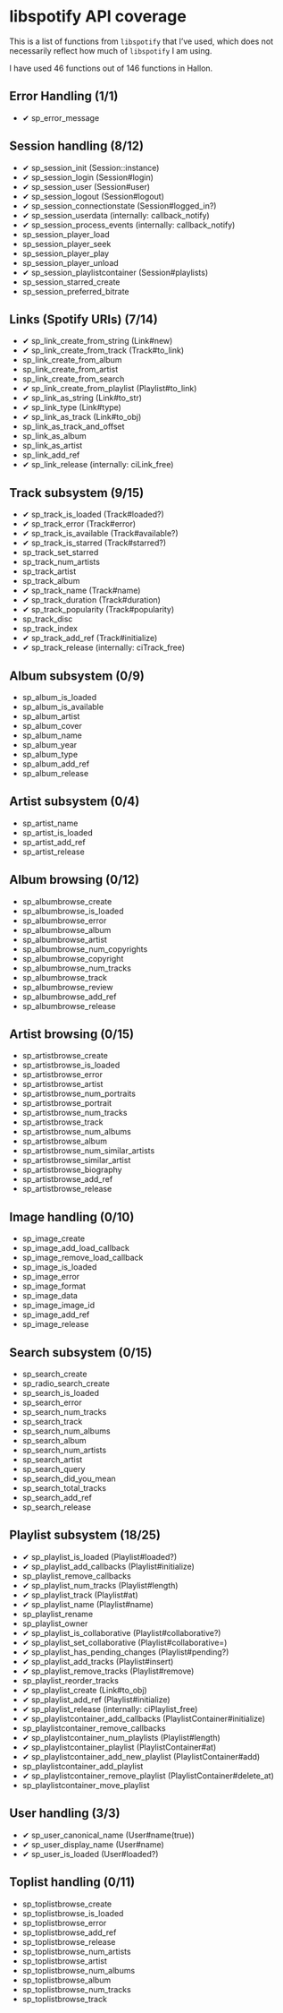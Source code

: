# libspotify API coverage
This is a list of functions from `libspotify` that I’ve used, which does not necessarily reflect how much of `libspotify` I am using.

I have used 46 functions out of 146 functions in Hallon.

## Error Handling (1/1)
* ✔ sp\_error\_message

## Session handling (8/12)
* ✔ sp\_session\_init (Session::instance)
* ✔ sp\_session\_login (Session#login)
* ✔ sp\_session\_user (Session#user)
* ✔ sp\_session\_logout (Session#logout)
* ✔ sp\_session\_connectionstate (Session#logged\_in?)
* ✔ sp\_session\_userdata (internally: callback\_notify)
* ✔ sp\_session\_process\_events (internally: callback\_notify)
* sp\_session\_player\_load
* sp\_session\_player\_seek
* sp\_session\_player\_play
* sp\_session\_player\_unload
* ✔ sp\_session\_playlistcontainer (Session#playlists)
* sp\_session\_starred\_create
* sp\_session\_preferred\_bitrate

## Links (Spotify URIs) (7/14)
* ✔ sp\_link\_create\_from\_string (Link#new)
* ✔ sp\_link\_create\_from\_track (Track#to\_link)
* sp\_link\_create\_from\_album
* sp\_link\_create\_from\_artist
* sp\_link\_create\_from\_search
* ✔ sp\_link\_create\_from\_playlist (Playlist#to\_link)
* ✔ sp\_link\_as\_string (Link#to\_str)
* ✔ sp\_link\_type (Link#type)
* ✔ sp\_link\_as\_track (Link#to\_obj)
* sp\_link\_as\_track\_and\_offset
* sp\_link\_as\_album
* sp\_link\_as\_artist
* sp\_link\_add\_ref 
* ✔ sp\_link\_release (internally: ciLink\_free)

## Track subsystem (9/15)
* ✔ sp\_track\_is\_loaded (Track#loaded?)
* ✔ sp\_track\_error (Track#error)
* ✔ sp\_track\_is\_available (Track#available?)
* ✔ sp\_track\_is\_starred (Track#starred?)
* sp\_track\_set\_starred
* sp\_track\_num\_artists
* sp\_track\_artist
* sp\_track\_album
* ✔ sp\_track\_name (Track#name)
* ✔ sp\_track\_duration (Track#duration)
* ✔ sp\_track\_popularity (Track#popularity)
* sp\_track\_disc
* sp\_track\_index
* ✔ sp\_track\_add\_ref (Track#initialize)
* ✔ sp\_track\_release (internally: ciTrack\_free)

## Album subsystem (0/9)
* sp\_album\_is\_loaded
* sp\_album\_is\_available
* sp\_album\_artist
* sp\_album\_cover
* sp\_album\_name
* sp\_album\_year
* sp\_album\_type
* sp\_album\_add\_ref
* sp\_album\_release

## Artist subsystem (0/4)
* sp\_artist\_name
* sp\_artist\_is\_loaded
* sp\_artist\_add\_ref
* sp\_artist\_release

## Album browsing (0/12)
* sp\_albumbrowse\_create
* sp\_albumbrowse\_is\_loaded
* sp\_albumbrowse\_error
* sp\_albumbrowse\_album
* sp\_albumbrowse\_artist
* sp\_albumbrowse\_num\_copyrights
* sp\_albumbrowse\_copyright
* sp\_albumbrowse\_num\_tracks
* sp\_albumbrowse\_track
* sp\_albumbrowse\_review
* sp\_albumbrowse\_add\_ref
* sp\_albumbrowse\_release

## Artist browsing (0/15)
* sp\_artistbrowse\_create
* sp\_artistbrowse\_is\_loaded
* sp\_artistbrowse\_error
* sp\_artistbrowse\_artist
* sp\_artistbrowse\_num\_portraits
* sp\_artistbrowse\_portrait
* sp\_artistbrowse\_num\_tracks
* sp\_artistbrowse\_track
* sp\_artistbrowse\_num\_albums
* sp\_artistbrowse\_album
* sp\_artistbrowse\_num\_similar\_artists
* sp\_artistbrowse\_similar\_artist
* sp\_artistbrowse\_biography
* sp\_artistbrowse\_add\_ref
* sp\_artistbrowse\_release

## Image handling (0/10)
* sp\_image\_create
* sp\_image\_add\_load\_callback
* sp\_image\_remove\_load\_callback
* sp\_image\_is\_loaded
* sp\_image\_error
* sp\_image\_format
* sp\_image\_data
* sp\_image\_image\_id
* sp\_image\_add\_ref
* sp\_image\_release

## Search subsystem (0/15)
* sp\_search\_create
* sp\_radio\_search\_create
* sp\_search\_is\_loaded
* sp\_search\_error
* sp\_search\_num\_tracks
* sp\_search\_track
* sp\_search\_num\_albums
* sp\_search\_album
* sp\_search\_num\_artists
* sp\_search\_artist
* sp\_search\_query
* sp\_search\_did\_you\_mean
* sp\_search\_total\_tracks
* sp\_search\_add\_ref
* sp\_search\_release

## Playlist subsystem (18/25)
* ✔ sp\_playlist\_is\_loaded (Playlist#loaded?)
* ✔ sp\_playlist\_add\_callbacks (Playlist#initialize)
* sp\_playlist\_remove\_callbacks
* ✔ sp\_playlist\_num\_tracks (Playlist#length)
* ✔ sp\_playlist\_track (Playlist#at)
* ✔ sp\_playlist\_name (Playlist#name)
* sp\_playlist\_rename
* sp\_playlist\_owner
* ✔ sp\_playlist\_is\_collaborative (Playlist#collaborative?)
* ✔ sp\_playlist\_set\_collaborative (Playlist#collaborative=)
* ✔ sp\_playlist\_has\_pending\_changes (Playlist#pending?)
* ✔ sp\_playlist\_add\_tracks (Playlist#insert)
* ✔ sp\_playlist\_remove\_tracks (Playlist#remove)
* sp\_playlist\_reorder\_tracks
* ✔ sp\_playlist\_create (Link#to\_obj)
* ✔ sp\_playlist\_add\_ref (Playlist#initialize)
* ✔ sp\_playlist\_release (internally: ciPlaylist\_free)
* ✔ sp\_playlistcontainer\_add\_callbacks (PlaylistContainer#initialize)
* sp\_playlistcontainer\_remove\_callbacks
* ✔ sp\_playlistcontainer\_num\_playlists (Playlist#length)
* ✔ sp\_playlistcontainer\_playlist (PlaylistContainer#at)
* ✔ sp\_playlistcontainer\_add\_new\_playlist (PlaylistContainer#add)
* sp\_playlistcontainer\_add\_playlist
* ✔ sp\_playlistcontainer\_remove\_playlist (PlaylistContainer#delete_at)
* sp\_playlistcontainer\_move\_playlist

## User handling (3/3)
* ✔ sp\_user\_canonical\_name (User#name(true))
* ✔ sp\_user\_display\_name (User#name)
* ✔ sp\_user\_is\_loaded (User#loaded?)

## Toplist handling (0/11)
* sp\_toplistbrowse\_create
* sp\_toplistbrowse\_is\_loaded
* sp\_toplistbrowse\_error
* sp\_toplistbrowse\_add\_ref
* sp\_toplistbrowse\_release
* sp\_toplistbrowse\_num\_artists
* sp\_toplistbrowse\_artist
* sp\_toplistbrowse\_num\_albums
* sp\_toplistbrowse\_album
* sp\_toplistbrowse\_num\_tracks
* sp\_toplistbrowse\_track